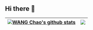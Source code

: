 ## Hi there 👋

| <a href="https://github.com/zhikaiyici"><img align="center" src="https://github-readme-stats.vercel.app/api?username=zhikaiyici&show_icons=true&include_all_commits=true&theme=buefy&hide_border=true" alt="WANG Chao's github stats" /></a> | <a href="https://github.com/zhikaiyici"><img align="center" src="https://github-readme-stats.vercel.app/api/top-langs/?username=zhikaiyici&layout=compact&theme=buefy&hide_border=true" /></a> |
| ------------- | ------------- |

<!--
**zhikaiyici/zhikaiyici** is a ✨ _special_ ✨ repository because its `README.md` (this file) appears on your GitHub profile.

Here are some ideas to get you started:

- 🔭 I’m currently working on ...
- 🌱 I’m currently learning ...
- 👯 I’m looking to collaborate on ...
- 🤔 I’m looking for help with ...
- 💬 Ask me about ...
- 📫 How to reach me: ...
- 😄 Pronouns: ...
- ⚡ Fun fact: ...
-->
